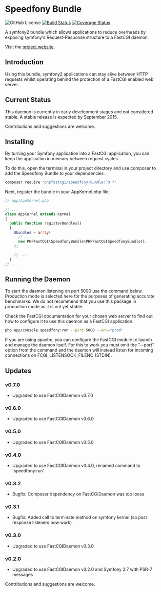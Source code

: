 # Speedfony Bundle

![GitHub License](https://img.shields.io/badge/license-GPLv2-blue.svg)
[![Build Status](https://travis-ci.org/PHPFastCGI/SpeedfonyBundle.svg?branch=master)](https://travis-ci.org/PHPFastCGI/FastCGIDaemon)
[![Coverage Status](https://coveralls.io/repos/PHPFastCGI/SpeedfonyBundle/badge.svg?branch=master)](https://coveralls.io/r/PHPFastCGI/SpeedfonyBundle?branch=master)

A symfony2 bundle which allows applications to reduce overheads by exposing symfony's Request-Response structure to a FastCGI daemon.

Visit the [project website](http://phpfastcgi.github.io/).

## Introduction

Using this bundle, symfony2 applications can stay alive between HTTP requests whilst operating behind the protection of a FastCGI enabled web server.

## Current Status

This daemon is currently in early development stages and not considered stable. A stable release is expected by September 2015.

Contributions and suggestions are welcome.

## Installing

By turning your Symfony application into a FastCGI application, you can keep the application in memory between request cycles.

To do this, open the terminal in your project directory and use composer to add the Speedfony Bundle to your dependencies.

```sh
composer require "phpfastcgi/speedfony-bundle:^0.7"
```

Next, register the bundle in your AppKernel.php file:

```php
// app/AppKernel.php

// ...
class AppKernel extends Kernel
{
  public function registerBundles()
  {
    $bundles = array(
      // ...
      new PHPFastCGI\SpeedfonyBundle\PHPFastCGISpeedfonyBundle(),
    );

    // ...
  }
// ...
```

## Running the Daemon

To start the daemon listening on port 5000 use the command below. Production mode is selected here for the purposes of generating accurate benchmarks. We do not recommend that you use this package in production mode as it is not yet stable.

Check the FastCGI documentation for your chosen web server to find out how to configure it to use this daemon as a FastCGI application.

```sh
php app/console speedfony:run --port 5000 --env="prod"
```

If you are using apache, you can configure the FastCGI module to launch and manage the daemon itself. For this to work you must omit the "--port" option from the command and the daemon will instead listen for incoming connections on FCGI_LISTENSOCK_FILENO (STDIN).

## Updates

### v0.7.0
- Upgraded to use FastCGIDaemon v0.7.0

### v0.6.0
- Upgraded to use FastCGIDaemon v0.6.0

### v0.5.0
- Upgraded to use FastCGIDaemon v0.5.0

### v0.4.0
- Upgraded to use FastCGIDaemon v0.4.0, renamed command to 'speedfony:run'

### v0.3.2
- Bugfix: Composer dependency on FastCGIDaemon was too loose

### v0.3.1
- Bugfix: Added call to terminate method on symfony kernel (so post response listeners now work)

### v0.3.0
- Upgraded to use FastCGIDaemon v0.3.0

### v0.2.0
- Upgraded to use FastCGIDaemon v0.2.0 and Symfony 2.7 with PSR-7 messages

Contributions and suggestions are welcome.
